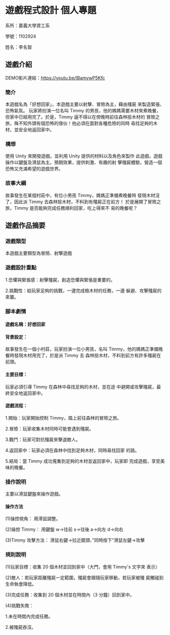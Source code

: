 # 遊戲程式設計 個人專題
系所：嘉義大學資工系

學號：1102924

姓名：李名智
## 遊戲介紹

DEMO影片連結：https://youtu.be/IBamywP5Kfc

### 簡介
本遊戲名為「好想回家」，本遊戲主要以射擊、冒險為主，藉由殭屍
來製造緊張、恐怖氣氛。
玩家將扮演一位名叫 Timmy 的男孩，他的媽媽需要木材來煮晚餐，
但家中已經用完了。於是，Timmy 逼不得以在傍晚時前往森林撿木材的
冒險之旅，殊不知外頭有個恐怖的傢伙！他必須在面對各種危險的同時
尋找足夠的木材，並安全地返回家中。
### 構想
使用 Unity 來開發遊戲，並利用 Unity 提供的材料以及角色來製作
此遊戲，遊戲操作以鍵盤及滑鼠為主。預期效果，提供刺激、有趣的射
擊殭屍體驗，營造一個恐怖又充滿希望的遊戲世界。
### 故事大綱
故事發生在某個村莊中，有位小男孩 Timmy，媽媽正準備煮晚餐時
發現木材沒了，因此派 Timmy 去森林撿木材，不料到有殭屍正在前方！
於是展開了冒險之旅，Timmy 是否能夠完成任務順利回家，吃上得來不
易的晚餐呢？
## 遊戲作品摘要
### 遊戲類型
本遊戲主要類型為冒險、射擊遊戲
### 遊戲設計重點
1.恐懼與緊張感：射擊殭屍，創造恐懼與緊張是重要的。


2.挑戰性：給玩家足夠的挑戰，一邊完成檢木材的任務，一邊
躲避、攻擊殭屍的來襲。
### 腳本劇情
#### 遊戲名稱：好想回家
#### 背景設定：
故事發生在一個小村莊，玩家扮演一位小男孩，名叫
Timmy，他的媽媽正準備晚餐時發現木材用完了，於是派 Timmy 去
森林撿木材，不料到前方有許多殭屍在前頭。
#### 主要目標：
玩家必須引導 Timmy 在森林中尋找足夠的木材，並在途
中避開或攻擊殭屍，最終安全地返回家中。
#### 遊戲流程：
1.開始：玩家開始控制 Timmy，踏上前往森林的冒險之旅。


2.冒險：玩家收集木材同時可能會遇到殭屍。


3.戰鬥：玩家可對抗殭屍來擊退敵人。


4.返回家中：玩家必須在森林中找到足夠木材，同時尋找回家
的路。


5.結局：當 Timmy 成功蒐集到足夠的木材並返回家中，玩家即
完成遊戲，享受美味的晚餐。
### 操作說明
主要以滑鼠鍵盤來操作遊戲。
#### 操作方法
(1)操控視角：
用滑鼠調整。


(2)操控 Timmy：
用鍵盤 w→往前 s→往後 a→向左 d→向右


(3)Timmy 攻擊方法：
滑鼠右鍵→拉近鏡頭、”同時按下”滑鼠左鍵→攻擊


### 規則說明
(1)玩家目標：收集 20 個木材並回到家中（大門，會用 Timmy's 文字來
表示）


(2)敵人：若玩家距離殭屍一定範圍，殭屍會跟隨玩家移動，若玩家被殭
屍觸碰到生命執會降低。


(3)完成任務：收集到 20 個木材並在時間內（3 分鐘）回到家中。


(4)挑戰失敗：

1.未在時間內完成任務。


2.被殭屍吞沒。
